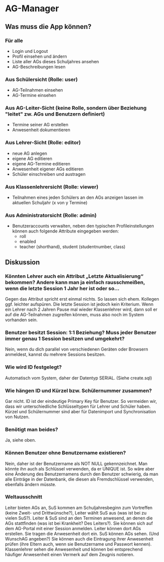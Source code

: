 # AG-Manager

## Was muss die App können?
### Für alle
- Login und Logout
- Profil einsehen und ändern
- Liste aller AGs dieses Schuljahres ansehen
- AG-Beschreibungen lesen

### Aus Schülersicht (Rolle: user)
- AG-Teilnahmen einsehen
- AG-Termine einsehen

### Aus AG-Leiter-Sicht (keine Rolle, sondern über Beziehung "leitet" zw. AGs und Benutzern definiert)
- Termine seiner AG erstellen
- Anwesenheit dokumentieren

### Aus Lehrer-Sicht (Rolle: editor)
- neue AG anlegen
- eigene AG editieren
- eigene AG-Termine editieren
- Anwesenheit eigener AGs editieren
- Schüler einschreiben und austragen

### Aus Klassenlehrersicht (Rolle: viewer)
- Teilnahmen eines jeden Schülers an den AGs anzeigen lassen im aktuellen Schuljahr (x von y Termine)

### Aus Administratorsicht (Rolle: admin)
- Benutzeraccounts verwalten, neben den typischen Profileinstellungen können auch folgende Attribute eingegeben werden:
  - roll
  - enabled
  - teacher (shorthand), student (studentnumber, class)


## Diskussion

### Könnten Lehrer auch ein Attribut „Letzte Aktualisierung“ bekommen? Andere kann man ja einfach rausschmeißen, wenn die letzte Session 1 Jahr her ist oder so…

Gegen das Attribut spricht erst einmal nichts. So lassen sich ehem. Kollegen ggf. leichter aufspüren. Die letzte Session ist jedoch kein Kriterium. Wenn ein Lehrer nach 2 Jahren Pause mal wieder Klassenlehrer wird, dann soll er auf die AG-Teilnahmen zugreifen können, muss also noch im System vorhanden sein.

### Benutzer besitzt Session: 1:1 Beziehung? Muss jeder Benutzer immer genau 1 Session besitzen und umgekehrt?

Nein, wenn du dich parallel von verschiedenen Geräten oder Browsern anmeldest, kannst du mehrere Sessions besitzen.

### Wie wird ID festgelegt?
Automatisch vom System, daher der Datentyp SERIAL. (Siehe create.sql)

### Wie hängen ID und Kürzel bzw. Schülernummer zusammen?
Gar nicht. ID ist der eindeutige Primary Key für Benutzer. So vermeiden wir, dass wir unterschiedliche Schlüsseltypen für Lehrer und Schüler haben. Kürzel und Schülernummer sind aber für Datenimport und Synchronisation von Nutzen.

### Benötigt man beides?
Ja, siehe oben.

### Können Benutzer ohne Benutzername existieren?
Nein, daher ist der Benutzername als NOT NULL gekennzeichnet. Man könnte ihn auch als Schlüssel verwenden, da er UNIQUE ist. So wäre aber eine Änderung des Benutzernamens durch den Benutzer schwierig, da man alle Einträge in der Datenbank, die diesen als Fremdschlüssel verwenden, ebenfalls ändern müsste.

### Weltausschnitt
Leiter bieten AGs an, SuS kommen am Schuljahresbeginn zum Vortreffen (keine Zweit- und Drittwünsche?), Leiter wählt SuS aus (was ist bei zu vielen SuS?).
Leiter & SuS sind an den Terminen anwesend, an denen die AGs stattfinden (was ist bei Krankheit? Des Leiters?). Sie können sich auf dem AG-Portal mit einer Session anmelden.
Leiter können dort AGs erstellen. Sie tragen die Anwesenheit dort ein.
SuS können AGs sehen. (Und WunschAG angeben?) Sie können auch die Eintragung ihrer Anwesenheit prüfen (ihre Eltern auch, wenn sie Benutzername und Passwort kennen).
Klassenlehrer sehen die Anwesenheit und können bei entsprechend häufiger Anwesenheit einen Vermerk auf dem Zeugnis notieren.
